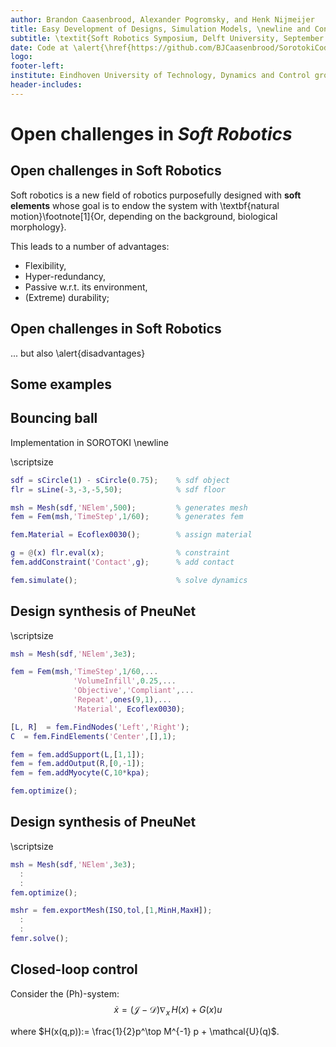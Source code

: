 ```yaml
---
author: Brandon Caasenbrood, Alexander Pogromsky, and Henk Nijmeijer
title: Easy Development of Designs, Simulation Models, \newline and Controllers for Soft Robots using SOROTOKI
subtitle: \textit{Soft Robotics Symposium, Delft University, September 1th}
date: Code at \alert{\href{https://github.com/BJCaasenbrood/SorotokiCode}{github.com/BJCaasenbrood/SorotokiCode}} 
logo: 
footer-left: 
institute: Eindhoven University of Technology, Dynamics and Control group \newline \alert{\href{mailto:b.j.caasenbrood@tue.nl}{b.j.caasenbrood@tue.nl}}
header-includes: 
---
```


# Open challenges in *Soft Robotics*

## Open challenges in Soft Robotics
 Soft robotics is a new field of robotics purposefully designed with **soft elements** whose goal is to endow the system with \textbf{natural motion}\footnote[1]{Or, depending on the background, biological morphology}.

 This leads to a number of advantages:

 - Flexibility,
 - Hyper-redundancy,
 - Passive w.r.t. its environment,
 - (Extreme) durability;


## Open challenges in Soft Robotics
 ... but also \alert{disadvantages}

## Some examples

<!-- \movie{\includegraphics[width=5cm]{./img/gif/frame-0.png}}
{./img/octo.mp4} -->

<!-- \movie{\includegraphics[width=5cm]{./img/gif/frame-0.png}}{} -->

<!-- \animategraphics[width=\textwidth,controls,palindrome]{36}{./img/gif/frame-}{0}{67} -->

<!-- ![Wow! An octopus](./img/octo.gif){ height=120px } -->

## Bouncing ball

Implementation in SOROTOKI \newline

\scriptsize
```matlab
sdf = sCircle(1) - sCircle(0.75);    % sdf object
flr = sLine(-3,-3,-5,50);            % sdf floor

msh = Mesh(sdf,'NElem',500);         % generates mesh
fem = Fem(msh,'TimeStep',1/60);      % generates fem  

fem.Material = Ecoflex0030();        % assign material

g = @(x) flr.eval(x);                % constraint
fem.addConstraint('Contact',g);      % add contact

fem.simulate();                      % solve dynamics
```

## Design synthesis of PneuNet

\scriptsize
```matlab
msh = Mesh(sdf,'NElem',3e3);  

fem = Fem(msh,'TimeStep',1/60,...
              'VolumeInfill',0.25,...
              'Objective','Compliant',...
              'Repeat',ones(9,1),...
              'Material', Ecoflex0030);     

[L, R]  = fem.FindNodes('Left','Right'); 
C  = fem.FindElements('Center',[],1);

fem = fem.addSupport(L,[1,1]);
fem = fem.addOutput(R,[0,-1]);
fem = fem.addMyocyte(C,10*kpa);              

fem.optimize(); 
```

## Design synthesis of PneuNet

\scriptsize
```matlab
msh = Mesh(sdf,'NElem',3e3);          
  :
  :
fem.optimize(); 
```

```matlab
mshr = fem.exportMesh(ISO,tol,[1,MinH,MaxH]);          
  :
  :
femr.solve(); 
```


## Closed-loop control

Consider the (Ph)-system:
$$\dot{x} = (\mathcal{J} - \mathcal{D}) \nabla_{\!x}\,H(x) + G(x) u$$

where $H(x(q,p)):= \frac{1}{2}p^\top M^{-1} p + \mathcal{U}(q)$.

##
